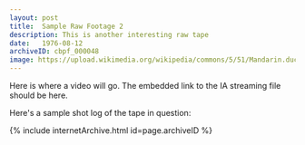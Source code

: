 ```yaml
---
layout: post
title:  Sample Raw Footage 2
description: This is another interesting raw tape
date:   1976-08-12
archiveID: cbpf_000048
image: https://upload.wikimedia.org/wikipedia/commons/5/51/Mandarin.duck.arp.jpg
---
```

Here is where a video will go. The embedded link to the IA streaming file should be here.
<div class="container">
  <p>Here's a sample shot log of the tape in question:</p>

  <div class="row">
    <div class="col-sm-12 text-center">
    <object height="1000" style="width: 70%" data="{{ site.baseurl }}/assets/pdfs/log-sample.pdf" type='application/pdf'></object>
    <!-- <object style="width: 70%; height: 100%" data="{{ site.baseurl }}/assets/pdfs/log-sample.pdf" type='application/pdf'></object> -->
    </div>
  </div>

  <div class="row">
    <div class="col">
      {% include internetArchive.html id=page.archiveID %}
    </div>
  </div>
</div>

